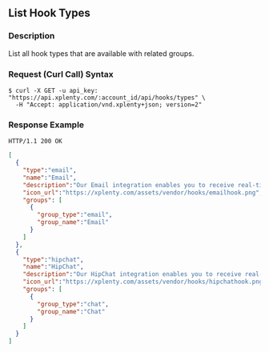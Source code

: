 ## List Hook Types

### Description
List all hook types that are available with related groups.

### Request (Curl Call) Syntax
```shell
$ curl -X GET -u api_key: "https://api.xplenty.com/:account_id/api/hooks/types" \
  -H "Accept: application/vnd.xplenty+json; version=2"
```

### Response Example
```HTTP
HTTP/1.1 200 OK
```

```json
[
  {
    "type":"email",
    "name":"Email",
    "description":"Our Email integration enables you to receive real-time email alerts about your account activity.",
    "icon_url":"https://xplenty.com/assets/vendor/hooks/emailhook.png",
    "groups": [
      {
        "group_type":"email",
        "group_name":"Email"
      }
    ]
  },
  {
    "type":"hipchat",
    "name":"HipChat",
    "description":"Our HipChat integration enables you to receive real-time updates about your account activity into your HipChat rooms.",
    "icon_url":"https://xplenty.com/assets/vendor/hooks/hipchathook.png",
    "groups": [
      {
        "group_type":"chat",
        "group_name":"Chat"
      }
    ]
  }
]
```
